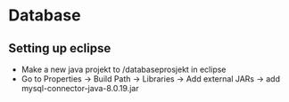 # Database

## Setting up eclipse
* Make a new java projekt to /databaseprosjekt in eclipse
* Go to Properties -> Build Path -> Libraries -> Add external JARs -> add mysql-connector-java-8.0.19.jar